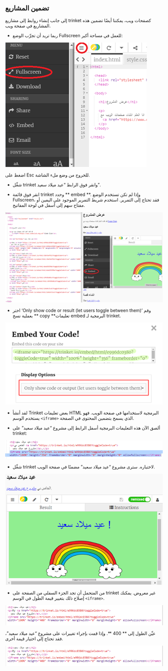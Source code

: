 ## تضمين المشاريع

إلى جانب إنشاء روابط إلى مشاريع trinket كصفحات ويب، يمكننا أيضًا تضمين هذه المشاريع في صفحة ويب.

+ ربما تريد أن تجرِّب الوضع Fullscreen للعمل في مساحة أكبر:

![لقطة شاشة](images/showcase-fullscreen.png)

اضغط على Esc للخروج من وضع ملء الشاشة.

+ شغِّل trinket وانقر فوق الرابط “عيد ميلاد سعيد”.

+ انقر فوق قائمة trinket وحدد ** embed **. وإذا لم تكن تستخدم الوضع Fullscreen، فقد تحتاج إلى التمرير. استخدم شريط التمرير الموجود على اليمين أو مفتاح سهم إلى أسفل في لوحة المفاتيح.

![لقطة الشاشة](images/showcase-embed-code.png)

+ اختر ‘Only show code or result (let users toggle between them)’ وقم بعملية نسخ ** copy **تعليمات embed البرمجية لـ trinket. 

![لقطة الشاشة](images/showcase-embed.png)

+ لقد أنشأ Trinket بعض تعليمات HTML البرمجية لاستخدامها في صفحة الويب. فهو يستخدم الوسم `<iframe>` الذي يسمح بتضمين المحتوى في الصفحة.

+ ألصق الآن هذه التعليمات البرمجية أسفل الرابط إلى مشروع “عيد ميلاد سعيد” على trinket:

![لقطة الشاشة](images/showcase-paste-embed.png)

+ شغِّل trinket لاختباره. سترى مشروع “عيد ميلاد سعيد” مضمنًا في صفحة الويب. 

![لقطة الشاشة](images/showcase-embed-output.png)

+ من المتحمل أن تجد الجزء السفلي من الصفحة على trinket غير معروض. يمكنك إصلاح ذلك بتغيير قيمة الطول في الوسم `<iframe>`. 

![لقطة الشاشة](images/showcase-embed-height.png)

عيِّن الطول إلى ** 400 **. وإذا قمت بإجراء تغييرات على مشروع “عيد ميلاد سعيد”، فقد تحتاج إلى اختيار قيمة أخرى.

![لقطة الشاشة](images/showcase-embed-fixed.png)